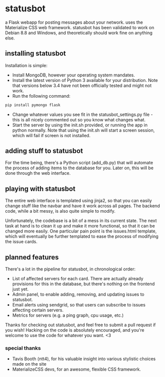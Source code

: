 # statusbot
a Flask webapp for posting messages about your network. uses the Materialize CSS web framework.
statusbot has been validated to work on Debian 8.8 and Windows, and theoretically should work fine on anything else.

## installing statusbot
Installation is simple:
- Install MongoDB, however your operating system mandates.
- Install the latest version of Python 3 available for your distribution. Note that versions below 3.4 have not been officially tested and might not work.
- Run the following command:
```bash
pip install pymongo flask
```
- Change whatever values you see fit in the statusbot_settings.py file - this is all nicely commented out so you know what changes what.
- Start the server by using the init.sh provided, or running the app in python normally. Note that using the init.sh will start a screen session, which will fail if screen is not installed.

## adding stuff to statusbot
For the time being, there's a Python script (add_db.py) that will automate the process of adding items to the database for you. Later on, this will be done through the web interface.

## playing with statusbot
The entire web interface is templated using jinja2, so that you can easily change stuff like the navbar and have it work across all pages. The backend code, while a bit messy, is also quite simple to modify.

Unfortunately, the codebase is a bit of a mess in its current state. The next task at hand is to clean it up and make it more functional, so that it can be changed more easily. One particular pain point is the issues.html template, which will eventually be further templated to ease the process of modifying the issue cards.

## planned features
There's a lot in the pipeline for statusbot, in chronological order:
- List of affected servers for each card. There are actually already provisions for this in the database, but there's nothing on the frontend just yet.
- Admin panel, to enable adding, removing, and updating issues to statusbot.
- Email alerts using sendgrid, so that users can subscribe to issues affecting certain servers.
- Metrics for servers (e.g. a ping graph, cpu usage, etc.)

Thanks for checking out statusbot, and feel free to submit a pull request if you wish! Hacking on the code is absolutely encouraged, and you're welcome to use the code for whatever you want. <3

### special thanks
- Tavis Booth (ntt4), for his valuable insight into various stylistic choices made on the site
- MaterializeCSS devs, for an awesome, flexible CSS framework.
